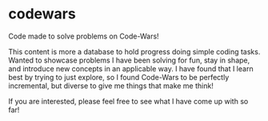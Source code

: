 # codewars

Code made to solve problems on Code-Wars!

This content is more a database to hold progress doing simple coding tasks. Wanted to showcase problems I have been solving for fun, stay in shape, and introduce new concepts in an applicable way. I have found that I learn best by trying to just explore, so I found Code-Wars to be perfectly incremental, but diverse to give me things that make me think!

If you are interested, please feel free to see what I have come up with so far!

